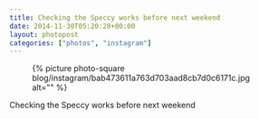 ```yaml
---
title: Checking the Speccy works before next weekend
date: 2014-11-30T05:20:28+00:00
layout: photopost
categories: ["photos", "instagram"]
---
```


<figure class="photo photo--square">
  {% picture photo-square blog/instagram/bab473611a763d703aad8cb7d0c6171c.jpg alt="" %}
</figure>

Checking the Speccy works before next weekend
